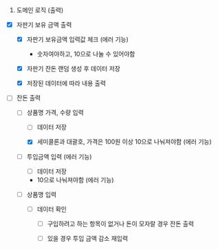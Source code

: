 1. 도메인 로직 (출력)

- [x] 자판기 보유 금액 출력

  - [x] 자판기 보유금액 입력값 체크 (에러 기능)

    - 숫자여야하고, 10으로 나눌 수 있어야함

  - [x] 자판기 잔돈 랜덤 생성 후 데이터 저장

  - [x] 저장된 데이터에 따라 내용 출력

- [ ] 잔돈 출력

  - [ ] 상품명 가격, 수량 입력

    - [ ] 데이터 저장

    - [x] 세미콜론과 대괄호, 가격은 100원 이상 10으로 나눠져야함 (에러 기능)

  - [ ] 투입금액 입력 (에러 기능)

    - [ ] 데이터 저장

    - 10으로 나눠져야함 (에러 기능)

  - [ ] 상품명 입력

    - [ ] 데이터 확인

      - [ ] 구입하려고 하는 항목이 없거나 돈이 모자랄 경우 잔돈 출력

      - [ ] 있을 경우 투입 금액 감소 재입력
